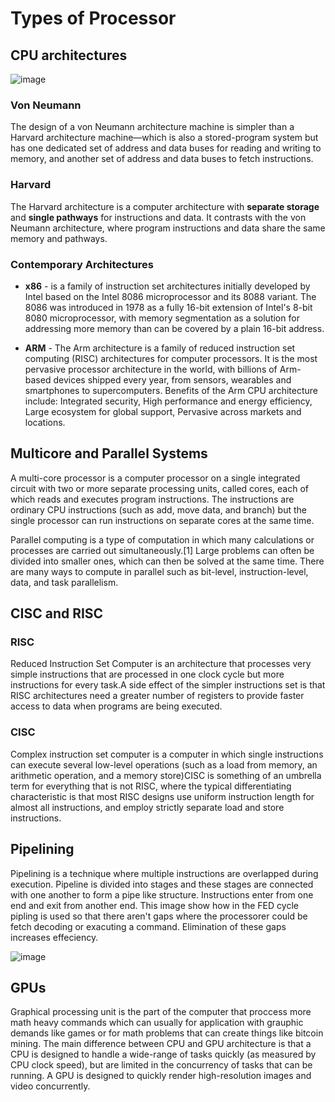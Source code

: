 # Types of Processor
## CPU architectures
![image](https://user-images.githubusercontent.com/90515435/137921777-5f0ba8e9-b7a2-4f11-8969-5f980410cc01.png)
### Von Neumann
The design of a von Neumann architecture machine is simpler than a Harvard architecture machine—which is also a stored-program system but has one dedicated set of address and data buses for reading and writing to memory, and another set of address and data buses to fetch instructions.

### Harvard
The Harvard architecture is a computer architecture with **separate storage** and **single pathways** for instructions and data. It contrasts with the von Neumann architecture, where program instructions and data share the same memory and pathways.

### Contemporary Architectures
- **x86** - is a family of instruction set architectures initially developed by Intel based on the Intel 8086 microprocessor and its 8088 variant. The 8086 was introduced in 1978 as a fully 16-bit extension of Intel's 8-bit 8080 microprocessor, with memory segmentation as a solution for addressing more memory than can be covered by a plain 16-bit address.

- **ARM** - The Arm architecture is a family of reduced instruction set computing (RISC) architectures for computer processors. It is the most pervasive processor architecture in the world, with billions of Arm-based devices shipped every year, from sensors, wearables and smartphones to supercomputers. Benefits of the Arm CPU architecture include: Integrated security, High performance and energy efficiency, Large ecosystem for global support, Pervasive across markets and locations.


## Multicore and Parallel Systems
A multi-core processor is a computer processor on a single integrated circuit with two or more separate processing units, called cores, each of which reads and executes program instructions. The instructions are ordinary CPU instructions (such as add, move data, and branch) but the single processor can run instructions on separate cores at the same time.

Parallel computing is a type of computation in which many calculations or processes are carried out simultaneously.[1] Large problems can often be divided into smaller ones, which can then be solved at the same time. There are many ways to compute in parallel such as  bit-level, instruction-level, data, and task parallelism. 

## CISC and RISC
### RISC
Reduced Instruction Set Computer is an architecture that processes very simple instructions that are processed in one clock cycle but more instructions for every task.A side effect of the simpler instructions set is that RISC architectures need a greater number of registers to provide faster access to data when programs are being executed.

### CISC
Complex instruction set computer is a computer in which single instructions can execute several low-level operations (such as a load from memory, an arithmetic operation, and a memory store)CISC is something of an umbrella term for everything that is not RISC, where the typical differentiating characteristic is that most RISC designs use uniform instruction length for almost all instructions, and employ strictly separate load and store instructions.

## Pipelining
Pipelining is a technique where multiple instructions are overlapped during execution. Pipeline is divided into stages and these stages are connected with one another to form a pipe like structure. Instructions enter from one end and exit from another end.
This image show how in the FED cycle pipling is used so that there aren't gaps where the processorer could be fetch decoding or exacuting a command. Elimination of these gaps increases effeciency. 

![image](https://user-images.githubusercontent.com/90515435/137941164-553d2338-2dc7-48a1-a048-22af20fddbfd.png)

## GPUs
Graphical processing unit is the part of the computer that proccess more math heavy commands which can usually for application with grauphic demands like games or for math problems that can create things like bitcoin mining. The main difference between CPU and GPU architecture is that a CPU is designed to handle a wide-range of tasks quickly (as measured by CPU clock speed), but are limited in the concurrency of tasks that can be running. A GPU is designed to quickly render high-resolution images and video concurrently.

